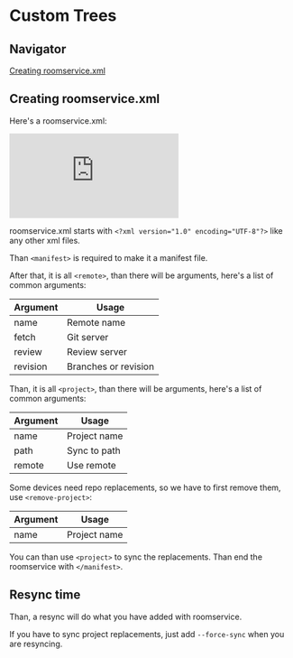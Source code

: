 Custom Trees
============

Navigator
---------
[Creating roomservice.xml](#creating-roomservice-xml)

Creating roomservice.xml
------------------------
Here's a roomservice.xml:

<iframe src='https://raw.githubusercontent.com/TipzTeam/android_development_guide/master/Main%20compile%20guides/Source%20code%20compile/03.%20Add%20device%20source%20code/examplecustom.xml' scrolling='no' frameborder='0'></iframe>

roomservice.xml starts with `<?xml version="1.0" encoding="UTF-8"?>` like any other xml files.

Than `<manifest>` is required to make it a manifest file.

After that, it is all `<remote>`, than there will be arguments, here's a list of common arguments:

Argument|Usage
--------|-----
name|Remote name
fetch|Git server
review|Review server
revision|Branches or revision

Than, it is all `<project>`, than there will be arguments, here's a list of common arguments:

Argument|Usage
--------|-----
name|Project name
path|Sync to path
remote|Use remote

Some devices need repo replacements, so we have to first remove them, use `<remove-project>`:

Argument|Usage
--------|-----
name|Project name

You can than use `<project>` to sync the replacements. Than end the roomservice with `</manifest>`.

Resync time
-----------

Than, a resync will do what you have added with roomservice.

If you have to sync project replacements, just add `--force-sync` when you are resyncing.
